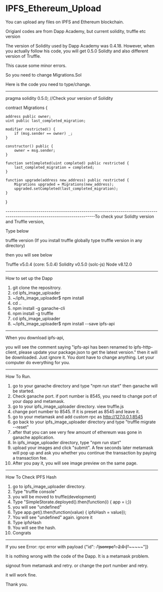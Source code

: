 # IPFS_Ethereum_Upload
You can upload any files on IPFS and Ethereum blockchain.

Origianl codes are from Dapp Academy, but current solidity, truffle etc version 

The version of Solidity used by Dapp Academy was 0.4.18. However, when you actually follow his code, you will get 0.5.0 Solidty and also different version of Truffle. 

This cause some minor errors. 

So you need to change Migrations.Sol 

Here is the code you need to type/change. 

----------------------------------------------------------------------------------------------------------------------------

pragma solidity 0.5.0;    //Check your version of Solidity

contract Migrations {

    address public owner;
    uint public last_completed_migration;

    modifier restricted() {
        if (msg.sender == owner) _;
    }

    constructor() public {
        owner = msg.sender;
    }

    function setCompleted(uint completed) public restricted {
        last_completed_migration = completed;
    }

    function upgrade(address new_address) public restricted {
        Migrations upgraded = Migrations(new_address);
        upgraded.setCompleted(last_completed_migration);
    }
 }

----------------------------------------------------------------------------------------------------------------------------To check your Solidty version and Truffle version,

Type below

truffle version (If you install truffle globally type truffle version in any directory)

then you will see below

Truffle v5.0.4 (core: 5.0.4)
Solidity v0.5.0 (solc-js)
Node v8.12.0

----------------------------------------------------------------------------------------------------------------------------
How to set up the Dapp

1. git clone the repositrory.
2. cd ipfs_image_uploader
3. ~/ipfs_image_uploader$ npm install
4. cd ..
5. npm install -g ganache-cli 
6. npm install -g truffle
7. cd ipfs_image_uploader
8. ~/ipfs_image_uploader$ npm install --save ipfs-api

----------------------------------------------------------------------------------------------------------------------------
When you download ipfs-api,

you will see the comment saying "ipfs-api has been renamed to ipfs-http-client, please update your package.json to get the latest version." then it will be downloaded. 
Just ignore it. You dont have to change anything. Let your computer do everything for you.

----------------------------------------------------------------------------------------------------------------------------


How To Run.
1. go to your ganache directory and type "npm run start" then ganache will be started. 
2. Check ganache port. if port number is 8545, you need to change port of your dapp and metamask.
3. go to your ipfs_image_uploader directory. view truffle.js
4. change port number to 8545. If it is preset as 8545 and leave it.
5. go to your metamask and add custom rpc as http://127.0.0.1:8545
6. go back to your ipfs_image_uploader directory and type "truffle migrate --reset"
7. after that you can see very few amount of ethereum was gone in ganache application. 
8. In ipfs_image_uploader directory, type "npm run start" 
9. upload your images and click "submit". A few seconds later metamask will pop up and ask you whether you continue the transaction by paying a transaction fee. 
10. After you pay it, you will see image preview on the same page. 

----------------------------------------------------------------------------------------------------------------------------


How To Check IPFS Hash

1. go to ipfs_image_uploader directory.
2. Type "truffle console"
3. you will be moved to truffle(development) 
4. Type "SimpleStorate.deployed().then(function(i) { app = i;})
5. you will see "undefined"
6. Type app.get().then(function(value) { ipfsHash = value});
7. You will see "undefined" again. ignore it
8. Type ipfsHash
9. You will see the hash. 
10. Congrats

----------------------------------------------------------------------------------------------------------------------------

If you see Error: rpc error with payload {"id": ~~~~~~~~~~."jsonrpc": 2.0 ["~~~~~~~~~~~~~~~"]} 

It is nothing wrong with the code of the Dapp. It is a metamask problem. 

signout from metamask and retry. or change the port number and retry. 

it will work fine. 


Thank you.










